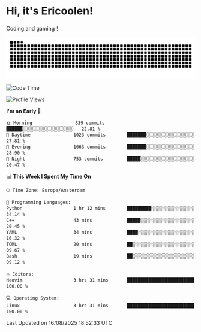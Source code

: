 # Hi, it's Ericoolen!
Coding and gaming！

<picture>
  <source media="(prefers-color-scheme: dark)" srcset="https://raw.githubusercontent.com/Eric-Song-Nop/Eric-Song-Nop/output/github-contribution-grid-snake-dark.svg">
  <source media="(prefers-color-scheme: light)" srcset="https://raw.githubusercontent.com/Eric-Song-Nop/Eric-Song-Nop/output/github-contribution-grid-snake.svg">
  <img alt="github contribution grid snake animation" src="https://raw.githubusercontent.com/Eric-Song-Nop/Eric-Song-Nop/output/github-contribution-grid-snake.svg">
</picture>

<!--START_SECTION:waka-->
![Code Time](http://img.shields.io/badge/Code%20Time-1%2C869%20hrs%2015%20mins-blue)

![Profile Views](http://img.shields.io/badge/Profile%20Views-0-blue)

**I'm an Early 🐤** 

```text
🌞 Morning                839 commits         ██████░░░░░░░░░░░░░░░░░░░   22.81 % 
🌆 Daytime                1023 commits        ███████░░░░░░░░░░░░░░░░░░   27.81 % 
🌃 Evening                1063 commits        ███████░░░░░░░░░░░░░░░░░░   28.90 % 
🌙 Night                  753 commits         █████░░░░░░░░░░░░░░░░░░░░   20.47 % 
```


📊 **This Week I Spent My Time On** 

```text
🕑︎ Time Zone: Europe/Amsterdam

💬 Programming Languages: 
Python                   1 hr 12 mins        █████████░░░░░░░░░░░░░░░░   34.14 % 
C++                      43 mins             █████░░░░░░░░░░░░░░░░░░░░   20.45 % 
YAML                     34 mins             ████░░░░░░░░░░░░░░░░░░░░░   16.32 % 
TOML                     20 mins             ██░░░░░░░░░░░░░░░░░░░░░░░   09.67 % 
Bash                     19 mins             ██░░░░░░░░░░░░░░░░░░░░░░░   09.12 % 

🔥 Editors: 
Neovim                   3 hrs 31 mins       █████████████████████████   100.00 % 

💻 Operating System: 
Linux                    3 hrs 31 mins       █████████████████████████   100.00 % 
```


 Last Updated on 16/08/2025 18:52:33 UTC
<!--END_SECTION:waka-->
